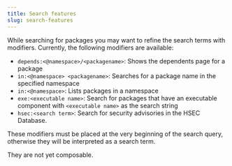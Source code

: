 ```yaml
---
title: Search features
slug: search-features
---
```


While searching for packages you may want to refine the search terms with modifiers.
Currently, the following modifiers are available:

* `depends:<@namespace>/<packagename>`: Shows the dependents page for a package
* `in:<@namespace> <packagename>`: Searches for a package name in the specified namespace
* `in:<@namespace>`: Lists packages in a namespace
* `exe:<executable name>`: Search for packages that have an executable component with `<executable name>` as the search string
* `hsec:<search term>`: Search for security advisories in the HSEC Database.

These modifiers must be placed at the very beginning of the search query, otherwise they will be interpreted as a search term.

They are not yet composable.
